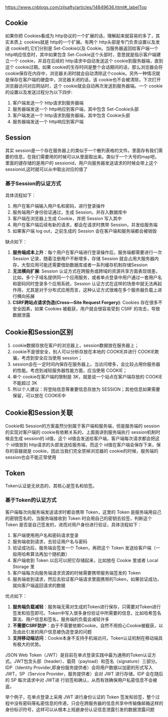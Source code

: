 https://www.cnblogs.com/zjlsafty/articles/14849636.html#_labelTop

## Cookie
如果你把 Cookies看成为 http协议的一个扩展的话，理解起来就容易的多了，其实本质上 cookies就是 http的一个扩展。有两个 http头部是专门负责设置以及发送 cookie的,它们分别是 Set-Cookie以及 Cookie。当服务器返回给客户端一个 http响应信息时，其中如果包含 Set-Cookie这个头部时，意思就是指示客户端建立一个 cookie，并且在后续的 http请求中自动发送这个 cookie到服务器端，直到这个 cookie过期。如果 cookie的生存时间是整个会话期间的话，那么浏览器会将 cookie保存在内存中，浏览器关闭时就会自动清除这个cookie。另外一种情况就是保存在客户端的硬盘中，浏览器关闭的话，该 cookie也不会被清除，下次打开浏览器访问对应网站时，这个 cookie就会自动再次发送到服务器端。一个 cookie的设置以及发送过程分为以下四步:
1. 客户端发送一个 http请求到服务器端
2. 服务器端发送一个 http响应到客户端，其中包含 Set-Cookie头部
3. 客户端发送一个 http请求到服务器端，其中包含 Cookie头部
4. 服务器端发送一个 http响应到客户端


## Session
其实 session是一个存在服务器上的类似于一个散列表格的文件。里面存有我们需要的信息，在我们需要用的时候可以从里面取出来。类似于一个大号的map吧，里面的键存储的是用户的 sessionid，用户向服务器发送请求的时候会带上这个 sessionid,这时就可以从中取出对应的值了


### 基于Session的认证方式

具体流程如下：
1. 用户在客户端输入用户名和密码，进行登录操作
2. 服务端用户身份验证通过，生成 Session，并存入数据库中
3. 客户端在浏览器上生成 Cookie，并把 Session 写入其中
4. 用户在客户端后续有新的请求，都会在请求时携带 Session，并发给服务端
5. 如果客户端 log out，之前生成的 Session 会在客户端和服务端都会被销毁

缺点如下：
1. **服务端成本上升**：每个用户在客户端进行登录操作后，服务端都需要进行一次 Session 记录，随着注册用户不断增多，存储 Session 就会占用大服务器内存，大型应用可能还需要借助数据库或者一系列缓存机制存储Session
2. **无法横向扩展**: Session 认证方式在跨服务或跨域的资源共享方面表现很差。比如，多个子域名提供同一个应用服务，或者单点登录中用户通过一套用户名和密码同时登录多个应用系统，Session 认证方式在这样的场景中就无法再起作用，尤其是对于分布式应用而言，这种认证方式很难在多个服务器负载上进行横向拓展
3. **CSRF跨站点请求伪造(Cross—Site Request Forgery)**: Cookies 存在很多不安全因素，如果 Cookies 被截获，用户就会很容易受到 CSRF 的攻击，导致数据泄露


## Cookie和Session区别
1. cookie数据存放在客户的浏览器上，session数据放在服务器上；
2. cookie不是很安全，别人可以分析存放在本地的 COOKIE并进行 COOKIE欺骗，考虑到安全应当使用 session；
3. session会在一定时间内保存在服务器上。当访问增多，会比较占用你服务器的性能。考虑到减轻服务器性能方面，应当使用 COOKIE；
4. 单个 cookie在客户端的限制是 3K，就是说一个站点在客户端存放的 COOKIE不能超过 3K
5. 所以个人建议：将登陆信息等重要信息存放为 SESSION；其他信息如果需要保留，可以放在 COOKIE中

## Cookie和Session关联
Cookie和 Session的方案虽然分别属于客户端和服务端，但是服务端的 session的实现对客户端的 cookie有依赖关系的，上面我讲到服务端执行 session机制时候会生成 session的 id值，这个 id值会发送给客户端，客户端每次请求都会把这个 id值放到 http请求的头部发送给服务端，而这个 id值在客户端会保存下来，保存的容器就是 cookie，因此当我们完全禁掉浏览器的 cookie的时候，服务端的 session也会不能正常使用

## Token
Token认证是无状态的，其核心是签名和验签。

### 基于Token的认证方式
客户端每次向服务端发送请求时都会携带 Token，这里的 Token 是服务端用自己的密钥签名的，当服务端接收到 Token 时会用自己的密钥去验签，判断这个 Token 是否是自己签发的，进而对用户身份进行验证，具体流程如下：
1. 客户端使用用户名和密码请求登录
2. 服务端收到请求，去验证用户名与密码
3. 验证成功后，服务端会签发一个 Token，再把这个 Token 发送给客户端（一般用哈希算法再加个随机数）
4. 客户端收到 Token 以后可以把它存储起来，比如放在 Cookie 里或者 Local Storage 里
5. 客户端每次向服务端请求资源的时候需要携带服务端签发的 Token
6. 服务端收到请求，然后去验证客户端请求里面携带的Token，如果验证成功，就向客户端返回请求的数据

优点如下：
1. **服务端负载减轻**：服务端无需对生成的Token进行保存，只需要对Token进行签发和验签即可。Token中写入很多身份验证中所需要的信息，比如哈希签名算法、用户信息和签名，服务端的负载会减轻许多
2. **不需要CSRF防护**：由于不需要依赖Cookie，自然不用担心Cookie被截获，以及由此引发的用户信息被伪造登录的问题
3. **支持移动端访问**：Cookie本身不支持手机端访问，Token认证机制在移动端具有极大的优势。

JSON Web Token（JWT）是目前在单点登录实践中最为通用的Token认证方式。JWT包含头部（header）、载荷（payload）和签名（signature）三部分。IDP（Identity Provider,即身份服务提供者）会将用户数据以加密的形式写入JWT，SP（Service Provider，服务提供者）会对 JWT 进行存储，IDP 会在随后的 SP 每次请求中对 JWT进 行验签和确认，从而有效确保用户私密信息不会被盗。

举个例子，在单点登录上采用 JWT 进行身份认证的 Token 签发和验签，整个过程中没有密码等私密信息的传递，只会在跨服务器的信息共享中传输像邮箱这样的身份标识符号，这样可以从根本上规避身份认证信息泄露引发的数据泄露问题

